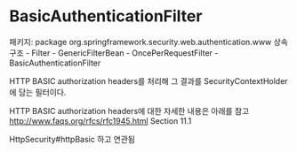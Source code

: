 # BasicAuthenticationFilter 

패키지: package org.springframework.security.web.authentication.www
상속구조 - Filter - GenericFilterBean - OncePerRequestFilter - BasicAuthenticationFilter

HTTP BASIC authorization headers를 처리해 그 결과를 SecurityContextHolder에 담는 필터이다. 

HTTP BASIC authorization headers에 대한 자세한 내용은 아래를 참고
http://www.faqs.org/rfcs/rfc1945.html Section 11.1

HttpSecurity#httpBasic 하고 연관됨


